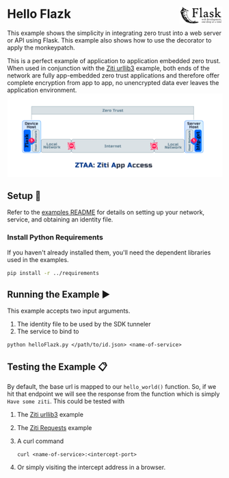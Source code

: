 # Hello Flazk <img align="right" src="../../images/python-flask-text.png" width="20%">
This example shows the simplicity in integrating zero trust into a web server or API using Flask. This example also 
shows how to use the decorator to apply the monkeypatch.

This is a perfect example of application to application embedded zero trust. When used in conjunction with the 
[Ziti urllib3](../ziti-urllib3) example, both ends of the network are fully app-embedded zero trust applications and therefore 
offer complete encryption from app to app, no unencrypted data ever leaves the application environment.
![ztaa-model-flazk.png](..%2F..%2Fimages%2Fztaa-model-flazk.png)

## Setup :wrench:
Refer to the [examples README](../README.md) for details on setting up your network, service, and obtaining an identity 
file.

### Install Python Requirements
If you haven't already installed them, you'll need the dependent libraries used in the examples.
  ```bash
  pip install -r ../requirements
  ```

## Running the Example :arrow_forward:
This example accepts two input arguments. 
1. The identity file to be used by the SDK tunneler
2. The service to bind to
```shell
python helloFlazk.py </path/to/id.json> <name-of-service>
```

## Testing the Example :clipboard:
By default, the base url is mapped to our `hello_world()` function. So, if we hit that endpoint we will see the 
response from the function which is simply `Have some ziti`. This could be tested with 
1. The [Ziti urllib3](../ziti-urllib3) example
2. The [Ziti Requests](../ziti-requests) example
3. A curl command

       curl <name-of-service>:<intercept-port>
4. Or simply visiting the intercept address in a browser.